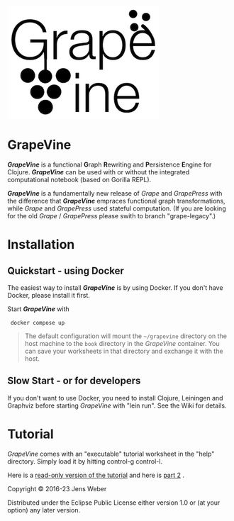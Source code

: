 ![logo](https://raw.githubusercontent.com/jenshweber/grape/fgrape/resources/gv-logo.png)
# GrapeVine

**_GrapeVine_** is a functional **G**raph **R**ewriting and **P**ersistence **E**ngine for Clojure.  _**GrapeVine**_ can be used with or without the integrated computational notebook (based on Gorilla REPL). 

**_GrapeVine_** is a fundamentally new release of _Grape_ and _GrapePress_ with the difference that **_GrapeVine_** empraces functional graph transformations, while  _Grape_ and _GrapePress_ used stateful computation. (If you are looking for the old _Grape_ / _GrapePress_ please swith to branch "grape-legacy".)

# Installation

## Quickstart - using Docker

The easiest way to install **_GrapeVine_** is by using Docker. If you don't have Docker, please install it first.

Start **_GrapeVine_** with 
```
 docker compose up
```

> The default configuration will mount the `~/grapevine` directory on the host machine to the `book` directory in the _GrapeVine_ container. You can save your worksheets in that directory and exchange it with the host.

## Slow Start - or for developers

If you don't want to use Docker, you need to install Clojure, Leiningen and Graphviz before starting _GrapeVine_ with "lein run". See the Wiki for details.

# Tutorial

_GrapeVine_ comes with an "executable" tutorial worksheet in the "help" directory. Simply load it by hitting control-g control-l.

Here is a [read-only version of the tutorial](https://web.uvic.ca/~jens/gv/view.html?source=github&user=jenshweber&repo=grape&path=help/tutorial.clj) 
and here is [part 2](https://web.uvic.ca/~jens/gv/view.html?source=github&user=jenshweber&repo=grape&path=help/tutorial2.clj) .


Copyright © 2016-23 Jens Weber

Distributed under the Eclipse Public License either version 1.0 or (at
your option) any later version.
